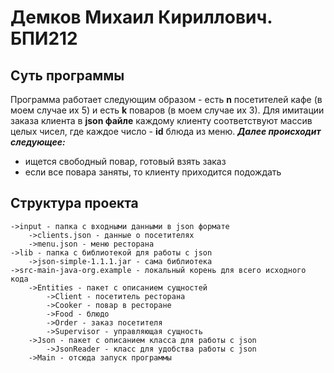 # Демков Михаил Кириллович. БПИ212

## Суть программы

Программа работает следующим образом - есть **n** посетителей кафе (в моем случае их 5) и есть **k** поваров (в моем
случае их 3).
Для имитации заказа клиента в **json файле** каждому клиенту соответствуют массив целых чисел, где каждое число - **id**
блюда из меню.
**_Далее происходит следующее:_**

* ищется свободный повар, готовый взять заказ
* если все повара заняты, то клиенту приходится подождать

## Структура проекта

    ->input - папка с входными данными в json формате
        ->clients.json - данные о посетителях
        ->menu.json - меню ресторана
    ->lib - папка с библиотекой для работы с json
        ->json-simple-1.1.1.jar - сама библиотека
    ->src-main-java-org.example - локальный корень для всего исходного кода
        ->Entities - пакет с описанием сущностей
            ->Client - посетитель ресторана
            ->Cooker - повар в ресторане
            ->Food - блюдо
            ->Order - заказ посетителя
            ->Supervisor - управляющая сущность
        ->Json - пакет с описанием класса для работы с json
            ->JsonReader - класс для удобства работы с json
        ->Main - отсюда запуск программы